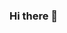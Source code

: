 ### Hi there 👋

<!--
**EmalYaditha/EmalYaditha** is a ✨ _special_ ✨ repository because its `README.md` (this file) appears on your GitHub profile.

Here are some ideas to get you started:

- 🔭 I’m currently working on my degree.
- 🌱 I’m currently learning Advanced Programming.
- 👯 I’m looking to collaborate on "Null".
- 🤔 I’m looking for help with Laravel.
- 💬 Ask me about PHP.
- 📫 How to reach me: emalyaditha@gmail.com.
- 😄 Pronouns: He/His.
- ⚡ Fun fact: I Sleep Code sometime.
-->
